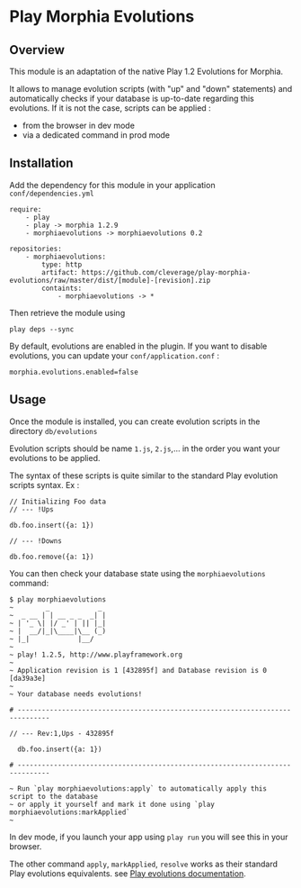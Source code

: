 # Play Morphia Evolutions

## Overview
This module is an adaptation of the native Play 1.2 Evolutions for Morphia.

It allows to manage evolution scripts (with "up" and "down" statements) and automatically checks if your database is up-to-date regarding this evolutions. If it is not the case, scripts can be applied :

- from the browser in dev mode
- via a dedicated command in prod mode

## Installation

Add the dependency for this module in your application `conf/dependencies.yml`

	require:
	    - play
	    - play -> morphia 1.2.9
	    - morphiaevolutions -> morphiaevolutions 0.2
	
	repositories:
	    - morphiaevolutions:
	        type: http
	        artifact: https://github.com/cleverage/play-morphia-evolutions/raw/master/dist/[module]-[revision].zip
	        containts:
	            - morphiaevolutions -> *
  
Then retrieve the module using

	play deps --sync

By default, evolutions are enabled in the plugin. If you want to disable evolutions, you can update your `conf/application.conf` :

	morphia.evolutions.enabled=false
	
## Usage

Once the module is installed, you can create evolution scripts in the directory `db/evolutions`

Evolution scripts should be name `1.js`, `2.js`,… in the order you want your evolutions to be applied.

The syntax of these scripts is quite similar to the standard Play evolution scripts syntax. Ex : 

	// Initializing Foo data
	// --- !Ups
	
	db.foo.insert({a: 1})
	
	// --- !Downs
	
	db.foo.remove({a: 1})	
	
You can then check your database state using the `morphiaevolutions` command:

	$ play morphiaevolutions
	~        _            _ 
	~  _ __ | | __ _ _  _| |
	~ | '_ \| |/ _' | || |_|
	~ |  __/|_|\____|\__ (_)
	~ |_|            |__/   
	~
	~ play! 1.2.5, http://www.playframework.org
	~
	~ Application revision is 1 [432895f] and Database revision is 0 [da39a3e]
	~
	~ Your database needs evolutions!
	
	# ------------------------------------------------------------------------------
	
	// --- Rev:1,Ups - 432895f
	
	  db.foo.insert({a: 1})
	
	# ------------------------------------------------------------------------------
	
	~ Run `play morphiaevolutions:apply` to automatically apply this script to the database
	~ or apply it yourself and mark it done using `play morphiaevolutions:markApplied`
	~
	
In dev mode, if you launch your app using `play run` you will see this in your browser.

The other command `apply`, `markApplied`, `resolve` works as their standard Play evolutions equivalents. see [Play evolutions documentation](http://www.playframework.org/documentation/1.2.5/evolutions).
